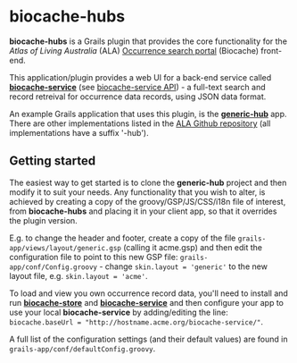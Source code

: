 # biocache-hubs
**biocache-hubs** is a Grails plugin that provides the core functionality for the _Atlas of Living Australia_ (ALA) [Occurrence search portal](http://biocache.ala.org.au/search) (Biocache) front-end.

This application/plugin provides a web UI for a back-end service called [**biocache-service**](https://github.com/AtlasOfLivingAustralia/biocache-service) (see [biocache-service API](http://biocache.ala.org.au/ws)) - a full-text search and record retreival for occurrence data records, using JSON data format.

An example Grails application that uses this plugin, is the [**generic-hub**](https://github.com/AtlasOfLivingAustralia/generic-hub) app. There are other implementations listed in the [ALA Github repository](https://github.com/AtlasOfLivingAustralia?query=-hub) (all implementations have a suffix '-hub').

## Getting started
The easiest way to get started is to clone the **generic-hub** project and then modify it to suit your needs. Any functionality that you wish to alter, is achieved by creating a copy of the groovy/GSP/JS/CSS/i18n file of interest, from **biocache-hubs** and placing it in your client app, so that it overrides the plugin version.

E.g. to change the header and footer, create a copy of the file `grails-app/views/layout/generic.gsp` (calling it acme.gsp) and then edit the configuration file to point to this new GSP file: `grails-app/conf/Config.groovy` - change `skin.layout = 'generic'` to the new layout file, e.g. `skin.layout = 'acme'`.

To load and view you own occurrence record data, you'll need to install and run [**biocache-store**](https://github.com/AtlasOfLivingAustralia/biocache-store) and [**biocache-service**](https://github.com/AtlasOfLivingAustralia/biocache-service) and then configure your app to use your local **biocache-service** by adding/editing the line: `biocache.baseUrl = "http://hostname.acme.org/biocache-service/"`.

A full list of the configuration settings (and their default values) are found in `grails-app/conf/defaultConfig.groovy`.
